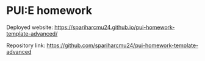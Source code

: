 # PUI:E homework

Deployed website: https://spariharcmu24.github.io/pui-homework-template-advanced/

Repository link: https://github.com/spariharcmu24/pui-homework-template-advanced

